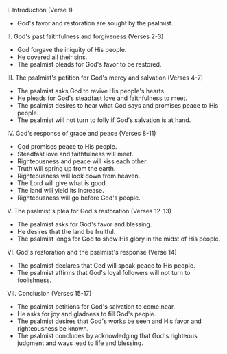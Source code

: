 I. Introduction (Verse 1)
- God's favor and restoration are sought by the psalmist.

II. God's past faithfulness and forgiveness (Verses 2-3)
- God forgave the iniquity of His people.
- He covered all their sins.
- The psalmist pleads for God's favor to be restored.

III. The psalmist's petition for God's mercy and salvation (Verses 4-7)
- The psalmist asks God to revive His people's hearts.
- He pleads for God's steadfast love and faithfulness to meet.
- The psalmist desires to hear what God says and promises peace to His people.
- The psalmist will not turn to folly if God's salvation is at hand.

IV. God's response of grace and peace (Verses 8-11)
- God promises peace to His people.
- Steadfast love and faithfulness will meet.
- Righteousness and peace will kiss each other.
- Truth will spring up from the earth.
- Righteousness will look down from heaven.
- The Lord will give what is good.
- The land will yield its increase.
- Righteousness will go before God's people.

V. The psalmist's plea for God's restoration (Verses 12-13)
- The psalmist asks for God's favor and blessing.
- He desires that the land be fruitful.
- The psalmist longs for God to show His glory in the midst of His people.

VI. God's restoration and the psalmist's response (Verse 14)
- The psalmist declares that God will speak peace to His people.
- The psalmist affirms that God's loyal followers will not turn to foolishness.

VII. Conclusion (Verses 15-17)
- The psalmist petitions for God's salvation to come near.
- He asks for joy and gladness to fill God's people.
- The psalmist desires that God's works be seen and His favor and righteousness be known.
- The psalmist concludes by acknowledging that God's righteous judgment and ways lead to life and blessing.